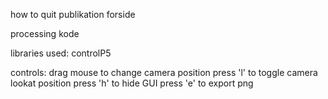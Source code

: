 how to quit
publikation forside

processing kode

libraries used: controlP5

controls:
drag mouse to change camera position
press 'l' to toggle camera lookat position
press 'h' to hide GUI
press 'e' to export png